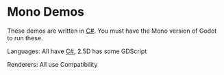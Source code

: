 # Mono Demos

These demos are written in [C#](https://docs.godotengine.org/en/latest/tutorials/scripting/c_sharp/index.html).
You must have the Mono version of Godot to run these.

Languages: All have [C#](https://docs.godotengine.org/en/latest/tutorials/scripting/c_sharp/index.html),
2.5D has some GDScript

Renderers: All use Compatibility
